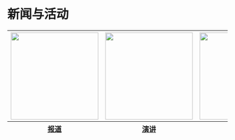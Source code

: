 <html>
<head>
    <meta charset="utf-8">
    <style>
    </style>
</head>
    
    
<body>
<h1>新闻与活动</h1>
<table>
    <thead>
        <tr>
           <th><img src="https://zhanbei521.github.io/3.jpg" width="200" height="200"></th>
           <th><img src="https://zhanbei521.github.io/2.jpg" width="200" height="200"></th>
           <th><img src="https://zhanbei521.github.io/1.jpg" width="200" height="200"></th>
        </tr>
    </thead>
    <thead>
        <tr>
            <div class="hahala">
           <th><a href="">报道</a></th>
           <th><a href="">演讲</a></th>
           <th><a href="">学堂周报</a></th>
            </div>
        </tr>
    </thead>
</table>
</body>
</html>
